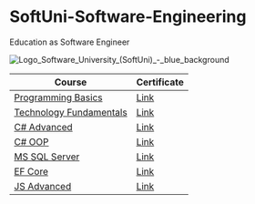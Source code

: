 # SoftUni-Software-Engineering
Education as Software Engineer

![Logo_Software_University_(SoftUni)_-_blue_background](https://user-images.githubusercontent.com/49209376/55505421-bf1ef300-565b-11e9-8c46-25c2c1c401d0.png)

| Course | Certificate |
| ------ | ----------- |
| [Programming Basics](https://softuni.bg/trainings/2158/programming-basics-bulgaria-october-2018) | [Link](https://softuni.bg/certificates/details/60582/7d6920d7)|
| [Technology Fundamentals](https://softuni.bg/trainings/2237/technology-fundamentals-with-csharp-january-2019) | [Link](https://softuni.bg/certificates/details/65235/1f6b0e4a)|
| [C# Advanced](https://softuni.bg/trainings/2348/csharp-advanced-may-2019) | [Link](https://softuni.bg/certificates/details/67731/b8e8be3d)|
| [C# OOP](https://softuni.bg/trainings/2349/csharp-oop-june-2019) | [Link](https://softuni.bg/certificates/details/69807/91230e78)|
| [MS SQL Server](https://softuni.bg/trainings/2495/databases-basics-ms-sql-server-september-2019) | [Link](https://softuni.bg/certificates/details/71145/0321ee8f)|
| [EF Core](https://softuni.bg/trainings/2457/entity-framework-core-october-2019) | [Link](https://softuni.bg/certificates/details/74233/2bcb292c)|
| [JS Advanced](https://softuni.bg/trainings/2609/js-advanced-january-2020) | [Link](https://softuni.bg/certificates/details/76367/7e62ddf2)|
